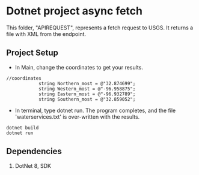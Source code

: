 # Dotnet project async fetch

This folder, "APIREQUEST", represents a fetch request to USGS. It returns a file with XML from the endpoint.

## Project Setup

- In Main, change the coordinates to get your results.

```
//coordinates
            string Northern_most = @"32.874699";
            string Western_most = @"-96.958875";
            string Eastern_most = @"-96.932789";
            string Southern_most = @"32.859052";
```

- In terminal, type dotnet run. The program completes, and the file 'waterservices.txt' is over-written with the results.

```
dotnet build
dotnet run
```

## Dependencies

1. DotNet 8, SDK

